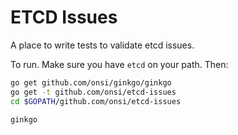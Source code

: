 # ETCD Issues

A place to write tests to validate etcd issues.

To run.  Make sure you have `etcd` on your path.  Then:

```bash
go get github.com/onsi/ginkgo/ginkgo
go get -t github.com/onsi/etcd-issues
cd $GOPATH/github.com/onsi/etcd-issues

ginkgo
```
